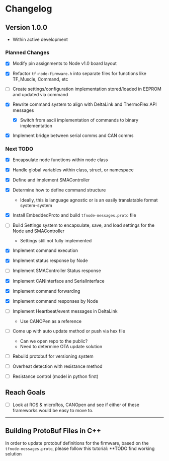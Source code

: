 # Changelog


## Version 1.0.0
- Within active development

### Planned Changes
- [x] Modify pin assignments to Node v1.0 board layout
- [x] Refactor `tf-node-firmware.h` into separate files for functions like TF_Muscle, Command, etc
- [ ] Create settings/configuration implementation stored/loaded in EEPROM and updated via command
- [x] Rewrite command system to align with DeltaLink and ThermoFlex API messages
   - [x] Switch from ascii implementation of commands to binary implementation
- [x] Implement bridge between serial comms and CAN comms


### Next TODO
- [x] Encapsulate node functions within node class
- [x] Handle global variables within class, struct, or namespace
- [x] Define and implement SMAController
- [x] Determine how to define command structure
   - Ideally, this is language agnostic or is an easily translatable format system-system
- [x] Install EmbeddedProto and build `tfnode-messages.proto` file 
- [ ] Build Settings system to encapsulate, save, and load settings for the Node and SMAController
   - Settings still not fully implemented
- [x] Implement command execution
- [x] Implement status response by Node
- [ ] Implement SMAController Status response
- [x] Implement CANInterface and SerialInterface
- [x] Implement command forwarding
- [x] Implement command responses by Node
- [ ] Implement Heartbeat/event messages in DeltaLink
   - Use CANOPen as a reference
- [ ] Come up with auto update method or push via hex file
   - Can we open repo to the public?
   - Need to determine OTA update solution
- [ ] Rebuild protobuf for versioning system
- [ ] Overheat detection with resistance method
- [ ] Resistance control (model in python first)


## Reach Goals
- [ ] Look at ROS & microRos, CANOpen and see if either of these frameworks would be easy to move to.

---


## Building ProtoBuf Files in C++

In order to update protobuf definitions for the firmware, based on the `tfnode-messages.proto`, please follow this tutorial:
**TODO find working solution